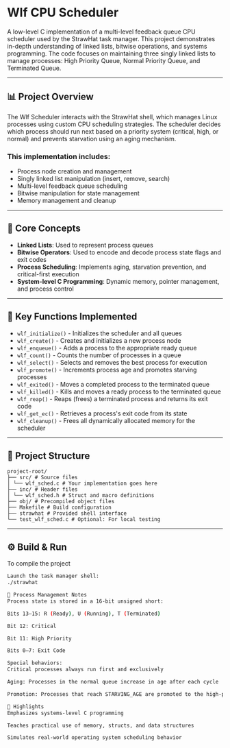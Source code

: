 # Wlf CPU Scheduler

A low-level C implementation of a multi-level feedback queue CPU scheduler used by the StrawHat task manager. This project demonstrates in-depth understanding of linked lists, bitwise operations, and systems programming. The code focuses on maintaining three singly linked lists to manage processes: High Priority Queue, Normal Priority Queue, and Terminated Queue.

---

## 📊 Project Overview

The Wlf Scheduler interacts with the StrawHat shell, which manages Linux processes using custom CPU scheduling strategies. The scheduler decides which process should run next based on a priority system (critical, high, or normal) and prevents starvation using an aging mechanism.

### This implementation includes:
- Process node creation and management  
- Singly linked list manipulation (insert, remove, search)  
- Multi-level feedback queue scheduling  
- Bitwise manipulation for state management  
- Memory management and cleanup  

---

## 🧠 Core Concepts

- **Linked Lists**: Used to represent process queues  
- **Bitwise Operators**: Used to encode and decode process state flags and exit codes  
- **Process Scheduling**: Implements aging, starvation prevention, and critical-first execution  
- **System-level C Programming**: Dynamic memory, pointer management, and process control  

---

## 🔧 Key Functions Implemented

- `wlf_initialize()` - Initializes the scheduler and all queues  
- `wlf_create()` - Creates and initializes a new process node  
- `wlf_enqueue()` - Adds a process to the appropriate ready queue  
- `wlf_count()` - Counts the number of processes in a queue  
- `wlf_select()` - Selects and removes the best process for execution  
- `wlf_promote()` - Increments process age and promotes starving processes  
- `wlf_exited()` - Moves a completed process to the terminated queue  
- `wlf_killed()` - Kills and moves a ready process to the terminated queue  
- `wlf_reap()` - Reaps (frees) a terminated process and returns its exit code  
- `wlf_get_ec()` - Retrieves a process's exit code from its state  
- `wlf_cleanup()` - Frees all dynamically allocated memory for the scheduler  

---

## 📁 Project Structure
```
project-root/
├── src/ # Source files
│ └── wlf_sched.c # Your implementation goes here
├── inc/ # Header files
│ └── wlf_sched.h # Struct and macro definitions
├── obj/ # Precompiled object files
├── Makefile # Build configuration
├── strawhat # Provided shell interface
└── test_wlf_sched.c # Optional: For local testing
```

---

## ⚙️ Build & Run

To compile the project 

```bash
Launch the task manager shell:
./strawhat

📄 Process Management Notes
Process state is stored in a 16-bit unsigned short:

Bits 13–15: R (Ready), U (Running), T (Terminated)

Bit 12: Critical

Bit 11: High Priority

Bits 0–7: Exit Code

Special behaviors:
Critical processes always run first and exclusively

Aging: Processes in the normal queue increase in age after each cycle

Promotion: Processes that reach STARVING_AGE are promoted to the high-priority queue

🚀 Highlights
Emphasizes systems-level C programming

Teaches practical use of memory, structs, and data structures

Simulates real-world operating system scheduling behavior




